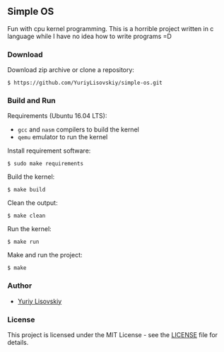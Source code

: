 ## Simple OS
Fun with cpu kernel programming. This is a horrible project written in c language while I have no idea how to write programs =D
### Download
Download zip archive or clone a repository:
```
$ https://github.com/YuriyLisovskiy/simple-os.git
```
### Build and Run
Requirements (Ubuntu 16.04 LTS):
* `gcc` and `nasm` compilers to build the kernel
* `qemu` emulator to run the kernel

Install requirement software:
```
$ sudo make requirements
```
Build the kernel:
```
$ make build
```
Clean the output:
```
$ make clean
```
Run the kernel:
```
$ make run
```
Make and run the project:
```
$ make
```
### Author
* [Yuriy Lisovskiy](https://github.com/YuriyLisovskiy)
### License
 This project is licensed under the MIT License - see the [LICENSE](LICENSE) file for details.